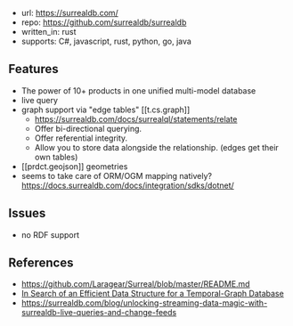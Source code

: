 
- url: https://surrealdb.com/
- repo: https://github.com/surrealdb/surrealdb
- written_in: rust
- supports: C#, javascript, rust, python, go, java

## Features

- The power of 10+ products in one unified multi-model database
- live query
- graph support via "edge tables" [[t.cs.graph]]
  - https://surrealdb.com/docs/surrealql/statements/relate
  - Offer bi-directional querying.
  - Offer referential integrity.
  - Allow you to store data alongside the relationship. (edges get their own tables)
- [[prdct.geojson]] geometries
- seems to take care of ORM/OGM mapping natively? https://docs.surrealdb.com/docs/integration/sdks/dotnet/

## Issues

- no RDF support

## References

- https://github.com/Laragear/Surreal/blob/master/README.md
- [In Search of an Efficient Data Structure
for a Temporal-Graph Database](https://surrealdb.com/static/whitepaper.pdf)
- https://surrealdb.com/blog/unlocking-streaming-data-magic-with-surrealdb-live-queries-and-change-feeds